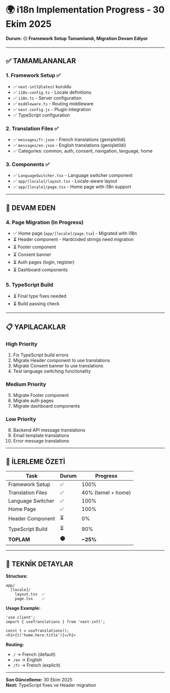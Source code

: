 # 🌍 i18n Implementation Progress - 30 Ekim 2025

**Durum:** 🟡 **Framework Setup Tamamlandı, Migration Devam Ediyor**

---

## ✅ TAMAMLANANLAR

### 1. Framework Setup ✅
- ✅ `next-intl@latest` kuruldu
- ✅ `i18n-config.ts` - Locale definitions
- ✅ `i18n.ts` - Server configuration
- ✅ `middleware.ts` - Routing middleware
- ✅ `next.config.js` - Plugin integration
- ✅ TypeScript configuration

### 2. Translation Files ✅
- ✅ `messages/fr.json` - French translations (genişletildi)
- ✅ `messages/en.json` - English translations (genişletildi)
- ✅ Categories: common, auth, consent, navigation, language, home

### 3. Components ✅
- ✅ `LanguageSwitcher.tsx` - Language switcher component
- ✅ `app/[locale]/layout.tsx` - Locale-aware layout
- ✅ `app/[locale]/page.tsx` - Home page with i18n support

---

## 🔄 DEVAM EDEN

### 4. Page Migration (In Progress)
- ✅ Home page (`app/[locale]/page.tsx`) - Migrated with i18n
- ⏳ Header component - Hardcoded strings need migration
- ⏳ Footer component
- ⏳ Consent banner
- ⏳ Auth pages (login, register)
- ⏳ Dashboard components

### 5. TypeScript Build
- ⏳ Final type fixes needed
- ⏳ Build passing check

---

## 📋 YAPILACAKLAR

### High Priority
1. Fix TypeScript build errors
2. Migrate Header component to use translations
3. Migrate Consent banner to use translations
4. Test language switching functionality

### Medium Priority
5. Migrate Footer component
6. Migrate auth pages
7. Migrate dashboard components

### Low Priority
8. Backend API message translations
9. Email template translations
10. Error message translations

---

## 🎯 İLERLEME ÖZETİ

| Task | Durum | Progress |
|------|-------|----------|
| Framework Setup | ✅ | 100% |
| Translation Files | ✅ | 40% (temel + home) |
| Language Switcher | ✅ | 100% |
| Home Page | ✅ | 100% |
| Header Component | ⏳ | 0% |
| TypeScript Build | ⏳ | 90% |
| **TOPLAM** | **🟡** | **~25%** |

---

## 🔧 TEKNİK DETAYLAR

**Structure:**
```
app/
  [locale]/
    layout.tsx  ✅
    page.tsx    ✅
```

**Usage Example:**
```tsx
'use client';
import { useTranslations } from 'next-intl';

const t = useTranslations();
<h1>{t('home.hero.title')}</h1>
```

**Routing:**
- `/` → French (default)
- `/en` → English
- `/fr` → French (explicit)

---

**Son Güncelleme:** 30 Ekim 2025  
**Next:** TypeScript fixes ve Header migration

